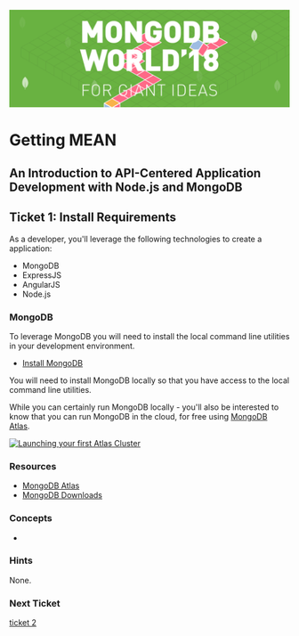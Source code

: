 ![MongoDB](../images/header.png "MongoDB")
# Getting MEAN
## An Introduction to API-Centered Application Development with Node.js and MongoDB

## Ticket 1: Install Requirements

As a developer, you'll leverage the following technologies to create a application:

* MongoDB
* ExpressJS
* AngularJS
* Node.js

### MongoDB

To leverage MongoDB you will need to install the local command line utilities in your development environment.

* [Install MongoDB](https://docs.mongodb.com/manual/installation/)

You will need to install MongoDB locally so that you have access to the local command line utilities.

While you can certainly run MongoDB locally - you'll also be interested to know that you can run MongoDB in the cloud, for free using [MongoDB Atlas](http://mongodb.com/atlas).

[![Launching your first Atlas Cluster](https://img.youtube.com/vi/_d8CBOtadRA/0.jpg)](https://www.youtube.com/watch?v=_d8CBOtadRA "Launching your first Atlas cluster")


### Resources

* [MongoDB Atlas](https://mongodb.com/atlas)
* [MongoDB Downloads](https://mongodb.com/download)

### Concepts

*


### Hints

None.

### Next Ticket

[ticket 2](../workshop/ticket2.md)